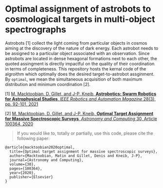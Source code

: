 # Optimal assignment of astrobots to cosmological targets in multi-object spectrographs
Astrobots [1] collect the light coming from particular objects in cosmos aiming at the discovery of the nature of dark energy. Each astrobot needs to be assigned to a particular object associated with an observation. Since astrobots are located in dense hexagonal formations next to each other, the quoted assingment is directly impactful on the quality of their coordination in terms of completeness. This repository hosts the kernal code of the algroithm which optimally does the desired target-to-astrobot assginment. By `optimal`, we mean the simultaneous acquisition of both maximum distribution and minimum coordination [2].

[1] [M. Macktoobian, D. Gillet, and J-P. Kneib, **Astrobotics: Swarm Robotics for Astrophysical Studies**, *IEEE Robotics and Automation Magazine* 28(3), pp. 92-101, 2021](https://ieeexplore.ieee.org/document/9340384)

[2] [M. Macktoobian, D. Gillet, and J-P. Kneib, **Optimal Target Assignment for Massive  Spectroscopic Surveys**, *Astronomy and Computing* 30, Article 100364, 2020](https://www.sciencedirect.com/science/article/pii/S2213133719301465)

> If you would like to, totally or partially, use this code, please cite the following paper: 

```
@article{macktoobian2020optimal,
  title={Optimal target assignment for massive spectroscopic surveys},
  author={Macktoobian, Matin and Gillet, Denis and Kneib, J-P},
  journal={Astronomy and Computing},
  volume={30},
  pages={100364},
  year={2020},
  publisher={Elsevier}
}
```
